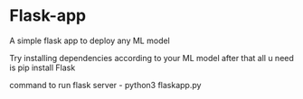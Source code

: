 # Flask-app
A simple flask app to deploy any ML model

Try installing dependencies according to your ML model
after that all u need is pip install Flask

command to run flask server - 
python3 flaskapp.py
